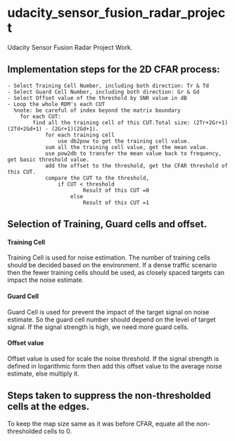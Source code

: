 # udacity_sensor_fusion_radar_project
Udacity Sensor Fusion Radar Project Work. 

## Implementation steps for the 2D CFAR process:
	- Select Training Cell Number, including both direction: Tr & Td
	- Select Guard Cell Number, including both direction: Gr & Gd
	- Select Offset value of the threshold by SNR value in dB
	- Loop the whole RDM's each CUT
	  %note: be careful of index beyond the matrix boundary
		for each CUT:
		    find all the training cell of this CUT.Total size: (2Tr+2Gr+1)(2Td+2Gd+1) - (2Gr+1)(2Gd+1).
				for each training cell
				    use db2pow to get the training cell value.
				sum all the training cell value, get the mean value.
				use pow2db to transfer the mean value back to frequency, get basic threshold value.
				add the offset to the threshold, get the CFAR threshold of this CUT.
				compare the CUT to the threshold,
				    if CUT < threshold
						    Result of this CUT =0
						else
						    Result of this CUT =1
				
## Selection of Training, Guard cells and offset.
#### Training Cell
Training Cell is used for noise estimation. The number of training cells should be decided based on the environment. If a dense traffic scenario then the fewer training cells should be used, as closely spaced targets can impact the noise estimate. 
#### Guard Cell 
Guard Cell is used for prevent the impact of the target signal on noise estimate. So the guard cell number should depend on the level of target signal. If the signal strength is high, we need more guard cells. 
#### Offset value 
Offset value is used for scale the noise threshold. If the signal strength is defined in logarithmic form then add this offset value to the average noise estimate, else multiply it. 

## Steps taken to suppress the non-thresholded cells at the edges.
To keep the map size same as it was before CFAR, equate all the non-thresholded cells to 0. 
